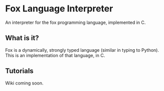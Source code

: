 # Fox Language Interpreter
An interpreter for the fox programming language, implemented in C.

## What is it?
Fox is a dynamically, strongly typed language (similar in typing to Python). This is an implementation of that language, in C.

## Tutorials
Wiki coming soon.
